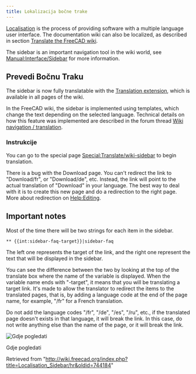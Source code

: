 ```yaml
---
title: Lokalizacija bočne trake
---
```

[Localisation](/Localisation "Localisation") is the process of providing software with a multiple language user interface.
The documentation wiki can also be localized, as described in section [Translate the FreeCAD wiki](/Localisation#Translate_the_FreeCAD_wiki "Localisation").

The sidebar is an important navigation tool in the wiki world, see [Manual:Interface/Sidebar](http://www.mediawiki.org/wiki/Manual:Interface/Sidebar) for more information.

## Prevedi Bočnu Traku

The sidebar is now fully translatable with the [Translation extension](http://www.mediawiki.org/wiki/Help:Extension:Translate), which is available in all pages of the wiki.

In the FreeCAD wiki, the sidebar is implemented using templates, which change the text depending on the selected language.
Technical details on how this feature was implemented are described in the forum thread [Wiki navigation / translation](http://forum.freecadweb.org/viewtopic.php?f=21&t=9687&start=10#p80441).

### Instrukcije

You can go to the special page [Special:Translate/wiki-sidebar](/Special:Translate/wiki-sidebar "Special:Translate/wiki-sidebar") to begin translation.

There is a bug with the Download page. You can't redirect the link to "Download/fr", or "Download/de", etc. Instead, the link will point to the actual translation of "Download" in your language.
The best way to deal with it is to create this new page and do a redirection to the right page. More about redirection on [Help:Editing](/Help:Editing "Help:Editing").

## Important notes

Most of the time there will be two strings for each item in the sidebar.

```
** {{int:sidebar-faq-target}}|sidebar-faq

```

The left one represents the target of the link, and the right one represent the text that will be displayed in the sidebar.

You can see the difference between the two by looking at the top of the translate box where the name of the variable is displayed.
When the variable name ends with "-target", it means that you will be translating a target link. It's made to allow the translator
to redirect the items to the translated pages, that is, by adding a language code at the end of the page name, for example, "/fr" for a French translation.

Do not add the language codes "/fr", "/de", "/es", "/ru", etc., if the translated page doesn't exists in that language, it will break the link.
In this case, do not write anything else than the name of the page, or it will break the link.

![Gdje pogledati](/images/Translate-sidebar-instruction.png)

Gdje pogledati

Retrieved from "<http://wiki.freecad.org/index.php?title=Localisation_Sidebar/hr&oldid=744184>"